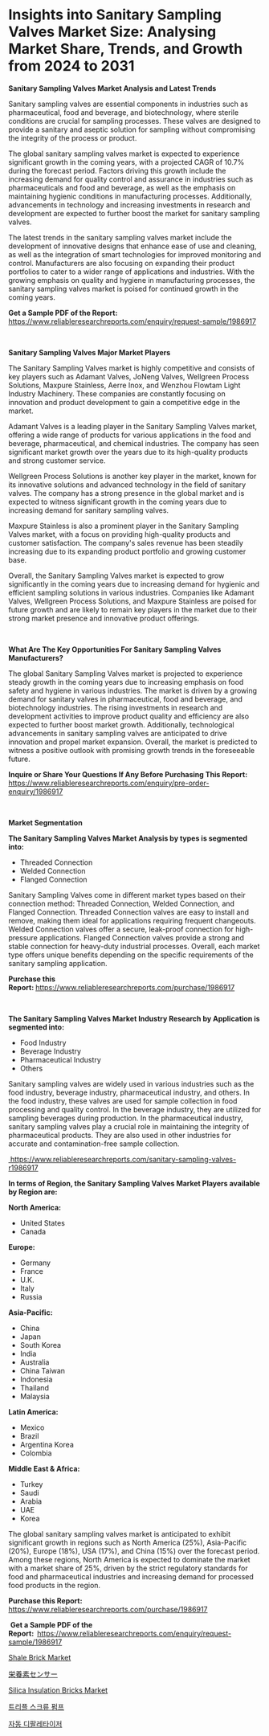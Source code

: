 <p><h1>Insights into Sanitary Sampling Valves Market Size: Analysing Market Share, Trends, and Growth from 2024 to 2031</h1></p><p><strong>Sanitary Sampling Valves Market Analysis and Latest Trends</strong></p>
<p><p>Sanitary sampling valves are essential components in industries such as pharmaceutical, food and beverage, and biotechnology, where sterile conditions are crucial for sampling processes. These valves are designed to provide a sanitary and aseptic solution for sampling without compromising the integrity of the process or product.</p><p>The global sanitary sampling valves market is expected to experience significant growth in the coming years, with a projected CAGR of 10.7% during the forecast period. Factors driving this growth include the increasing demand for quality control and assurance in industries such as pharmaceuticals and food and beverage, as well as the emphasis on maintaining hygienic conditions in manufacturing processes. Additionally, advancements in technology and increasing investments in research and development are expected to further boost the market for sanitary sampling valves.</p><p>The latest trends in the sanitary sampling valves market include the development of innovative designs that enhance ease of use and cleaning, as well as the integration of smart technologies for improved monitoring and control. Manufacturers are also focusing on expanding their product portfolios to cater to a wider range of applications and industries. With the growing emphasis on quality and hygiene in manufacturing processes, the sanitary sampling valves market is poised for continued growth in the coming years.</p></p>
<p><strong>Get a Sample PDF of the Report:&nbsp;</strong> <a href="https://www.reliableresearchreports.com/enquiry/request-sample/1986917">https://www.reliableresearchreports.com/enquiry/request-sample/1986917</a></p>
<p>&nbsp;</p>
<p><strong>Sanitary Sampling Valves Major Market Players</strong></p>
<p><p>The Sanitary Sampling Valves market is highly competitive and consists of key players such as Adamant Valves, JoNeng Valves, Wellgreen Process Solutions, Maxpure Stainless, Aerre Inox, and Wenzhou Flowtam Light Industry Machinery. These companies are constantly focusing on innovation and product development to gain a competitive edge in the market.</p><p>Adamant Valves is a leading player in the Sanitary Sampling Valves market, offering a wide range of products for various applications in the food and beverage, pharmaceutical, and chemical industries. The company has seen significant market growth over the years due to its high-quality products and strong customer service.</p><p>Wellgreen Process Solutions is another key player in the market, known for its innovative solutions and advanced technology in the field of sanitary valves. The company has a strong presence in the global market and is expected to witness significant growth in the coming years due to increasing demand for sanitary sampling valves.</p><p>Maxpure Stainless is also a prominent player in the Sanitary Sampling Valves market, with a focus on providing high-quality products and customer satisfaction. The company's sales revenue has been steadily increasing due to its expanding product portfolio and growing customer base.</p><p>Overall, the Sanitary Sampling Valves market is expected to grow significantly in the coming years due to increasing demand for hygienic and efficient sampling solutions in various industries. Companies like Adamant Valves, Wellgreen Process Solutions, and Maxpure Stainless are poised for future growth and are likely to remain key players in the market due to their strong market presence and innovative product offerings.</p></p>
<p>&nbsp;</p>
<p><strong>What Are The Key Opportunities For Sanitary Sampling Valves Manufacturers?</strong></p>
<p><p>The global Sanitary Sampling Valves market is projected to experience steady growth in the coming years due to increasing emphasis on food safety and hygiene in various industries. The market is driven by a growing demand for sanitary valves in pharmaceutical, food and beverage, and biotechnology industries. The rising investments in research and development activities to improve product quality and efficiency are also expected to further boost market growth. Additionally, technological advancements in sanitary sampling valves are anticipated to drive innovation and propel market expansion. Overall, the market is predicted to witness a positive outlook with promising growth trends in the foreseeable future.</p></p>
<p><strong>Inquire or Share Your Questions If Any Before Purchasing This Report:</strong> <a href="https://www.reliableresearchreports.com/enquiry/pre-order-enquiry/1986917">https://www.reliableresearchreports.com/enquiry/pre-order-enquiry/1986917</a></p>
<p>&nbsp;</p>
<p><strong>Market Segmentation</strong></p>
<p><strong>The Sanitary Sampling Valves Market Analysis by types is segmented into:</strong></p>
<p><ul><li>Threaded Connection</li><li>Welded Connection</li><li>Flanged Connection</li></ul></p>
<p><p>Sanitary Sampling Valves come in different market types based on their connection method: Threaded Connection, Welded Connection, and Flanged Connection. Threaded Connection valves are easy to install and remove, making them ideal for applications requiring frequent changeouts. Welded Connection valves offer a secure, leak-proof connection for high-pressure applications. Flanged Connection valves provide a strong and stable connection for heavy-duty industrial processes. Overall, each market type offers unique benefits depending on the specific requirements of the sanitary sampling application.</p></p>
<p><strong>Purchase this Report:&nbsp;</strong><a href="https://www.reliableresearchreports.com/purchase/1986917">https://www.reliableresearchreports.com/purchase/1986917</a></p>
<p>&nbsp;</p>
<p><strong>The Sanitary Sampling Valves Market Industry Research by Application is segmented into:</strong></p>
<p><ul><li>Food Industry</li><li>Beverage Industry</li><li>Pharmaceutical Industry</li><li>Others</li></ul></p>
<p><p>Sanitary sampling valves are widely used in various industries such as the food industry, beverage industry, pharmaceutical industry, and others. In the food industry, these valves are used for sample collection in food processing and quality control. In the beverage industry, they are utilized for sampling beverages during production. In the pharmaceutical industry, sanitary sampling valves play a crucial role in maintaining the integrity of pharmaceutical products. They are also used in other industries for accurate and contamination-free sample collection.</p></p>
<p><a href="https://www.reliableresearchreports.com/sanitary-sampling-valves-r1986917">&nbsp;https://www.reliableresearchreports.com/sanitary-sampling-valves-r1986917</a></p>
<p><strong>In terms of Region, the Sanitary Sampling Valves Market Players available by Region are:</strong></p>
<p>
    <p> <strong> North America: </strong>
        <ul>
            <li>United States</li>
            <li>Canada</li>
        </ul>
        </p> 
    <p> <strong> Europe: </strong>
        <ul>
            <li>Germany</li>
            <li>France</li>
            <li>U.K.</li>
            <li>Italy</li>
            <li>Russia</li>
        </ul>
        </p> 
    <p> <strong> Asia-Pacific: </strong>
        <ul>
            <li>China</li>
            <li>Japan</li>
            <li>South Korea</li>
            <li>India</li>
            <li>Australia</li>
            <li>China Taiwan</li>
            <li>Indonesia</li>
            <li>Thailand</li>
            <li>Malaysia</li>
        </ul>
        </p> 
    <p> <strong> Latin America: </strong>
        <ul>
            <li>Mexico</li>
            <li>Brazil</li>
            <li>Argentina Korea</li>
            <li>Colombia</li>
        </ul>
        </p> 
    <p> <strong> Middle East & Africa: </strong>
        <ul>
            <li>Turkey</li>
            <li>Saudi</li>
            <li>Arabia</li>
            <li>UAE</li>
            <li>Korea</li>
        </ul>
    </p>
    </p>
<p><p>The global sanitary sampling valves market is anticipated to exhibit significant growth in regions such as North America (25%), Asia-Pacific (20%), Europe (18%), USA (17%), and China (15%) over the forecast period. Among these regions, North America is expected to dominate the market with a market share of 25%, driven by the strict regulatory standards for food and pharmaceutical industries and increasing demand for processed food products in the region.</p></p>
<p><strong>Purchase this Report: </strong><a href="https://www.reliableresearchreports.com/purchase/1986917">https://www.reliableresearchreports.com/purchase/1986917</a></p>
<p>&nbsp;<strong>Get a Sample PDF of the Report:&nbsp;&nbsp;</strong><a href="https://www.reliableresearchreports.com/enquiry/request-sample/1986917">https://www.reliableresearchreports.com/enquiry/request-sample/1986917</a></p>
<p><strong></strong></p>
<p><p><a href="https://issuu.com/reportprime-2/docs/shale-brick-market-size-2030.pptx">Shale Brick Market</a></p><p><a href="https://github.com/ddwcuskozol07187/Market-Research-Report-List-1/blob/main/327750533960.md">栄養素センサー</a></p><p><a href="https://issuu.com/reportprime-2/docs/silica-insulation-bricks-market-size-2030.pptx">Silica Insulation Bricks Market</a></p><p><a href="https://github.com/PercyHagernes9778/Market-Research-Report-List-1/blob/main/732024031166.md">트리플 스크류 펌프</a></p><p><a href="https://github.com/rsg307664904/Market-Research-Report-List-1/blob/main/602886931165.md">자동 디팔레타이저</a></p></p>